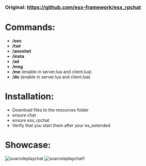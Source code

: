 
### Original: https://github.com/esx-framework/esx_rpchat

# Commands:
- **/ooc**
- **/twt**
- **/anontwt**
- **/insta**
- **/ad**
- **/msg**
- **/me** (enable in server.lua and client.lua)
- **/do** (enable in server.lua and client.lua)

# Installation:
- Download files to the resources folder
- ensure chat
- ensure esx_rpchat
- Verify that you start them after your es_extended

# Showcase:
<img src="https://i.imgur.com/onM82xS.png" alt="soarroleplaychat">
<img src="https://i.imgur.com/v8zHSpV.png" alt="soarroleplaychat1">
